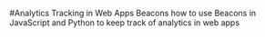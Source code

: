 #Analytics Tracking in Web Apps Beacons
how to use Beacons in JavaScript and Python to keep track of analytics in web apps
